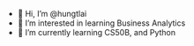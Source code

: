- 👋 Hi, I’m @hungtlai
- 👀 I’m interested in learning Business Analytics
- 🌱 I’m currently learning CS50B, and Python

<!---
hungtlai/hungtlai is a ✨ special ✨ repository because its `README.md` (this file) appears on your GitHub profile.
You can click the Preview link to take a look at your changes.
--->
